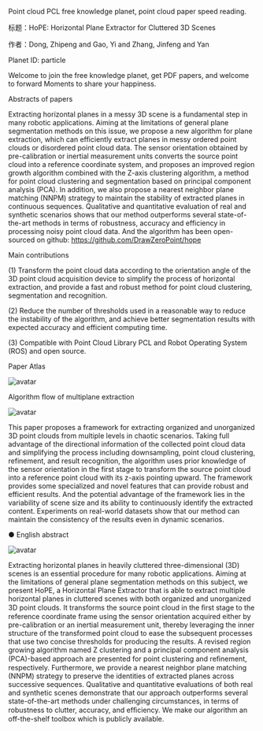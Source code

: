 Point cloud PCL free knowledge planet, point cloud paper speed reading. 

 标题：HoPE: Horizontal Plane Extractor for Cluttered 3D Scenes 

 作者：Dong, Zhipeng and Gao, Yi and Zhang, Jinfeng and Yan 

 Planet ID: particle 

 Welcome to join the free knowledge planet, get PDF papers, and welcome to forward Moments to share your happiness. 

 Abstracts of papers 

 Extracting horizontal planes in a messy 3D scene is a fundamental step in many robotic applications. Aiming at the limitations of general plane segmentation methods on this issue, we propose a new algorithm for plane extraction, which can efficiently extract planes in messy ordered point clouds or disordered point cloud data. The sensor orientation obtained by pre-calibration or inertial measurement units converts the source point cloud into a reference coordinate system, and proposes an improved region growth algorithm combined with the Z-axis clustering algorithm, a method for point cloud clustering and segmentation based on principal component analysis (PCA). In addition, we also propose a nearest neighbor plane matching (NNPM) strategy to maintain the stability of extracted planes in continuous sequences. Qualitative and quantitative evaluation of real and synthetic scenarios shows that our method outperforms several state-of-the-art methods in terms of robustness, accuracy and efficiency in processing noisy point cloud data. And the algorithm has been open-sourced on github: https://github.com/DrawZeroPoint/hope 

 Main contributions 

 (1) Transform the point cloud data according to the orientation angle of the 3D point cloud acquisition device to simplify the process of horizontal extraction, and provide a fast and robust method for point cloud clustering, segmentation and recognition. 

 (2) Reduce the number of thresholds used in a reasonable way to reduce the instability of the algorithm, and achieve better segmentation results with expected accuracy and efficient computing time. 

 (3) Compatible with Point Cloud Library PCL and Robot Operating System (ROS) and open source. 

 Paper Atlas 

 ![avatar]( 20200524221057647.JPG) 

  Algorithm flow of multiplane extraction 

 ![avatar]( 20200524221113632.JPG) 

 This paper proposes a framework for extracting organized and unorganized 3D point clouds from multiple levels in chaotic scenarios. Taking full advantage of the directional information of the collected point cloud data and simplifying the process including downsampling, point cloud clustering, refinement, and result recognition, the algorithm uses prior knowledge of the sensor orientation in the first stage to transform the source point cloud into a reference point cloud with its z-axis pointing upward. The framework provides some specialized and novel features that can provide robust and efficient results. And the potential advantage of the framework lies in the variability of scene size and its ability to continuously identify the extracted content. Experiments on real-world datasets show that our method can maintain the consistency of the results even in dynamic scenarios. 

 ● English abstract 

 ![avatar]( 20200524221142704.JPG) 

 Extracting horizontal planes in heavily cluttered three-dimensional (3D) scenes is an essential procedure for many robotic applications. Aiming at the limitations of general plane segmentation methods on this subject, we present HoPE, a Horizontal Plane Extractor that is able to extract multiple horizontal planes in cluttered scenes with both organized and unorganized 3D point clouds. It transforms the source point cloud in the ﬁrst stage to the reference coordinate frame using the sensor orientation acquired either by pre-calibration or an inertial measurement unit, thereby leveraging the inner structure of the transformed point cloud to ease the subsequent processes that use two concise thresholds for producing the results. A revised region growing algorithm named Z clustering and a principal component analysis (PCA)-based approach are presented for point clustering and reﬁnement, respectively. Furthermore, we provide a nearest neighbor plane matching (NNPM) strategy to preserve the identities of extracted planes across successive sequences. Qualitative and quantitative evaluations of both real and synthetic scenes demonstrate that our approach outperforms several state-of-the-art methods under challenging circumstances, in terms of robustness to clutter, accuracy, and efﬁciency. We make our algorithm an off-the-shelf toolbox which is publicly available.  

